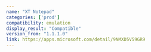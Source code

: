 ```yaml
---
name: "XT Notepad"
categories: ['prod']
compatibility: emulation
display_result: "Compatible"
version_from: "1.1.1.0"
link: https://apps.microsoft.com/detail/9NMXD5V59GR9
---
```

